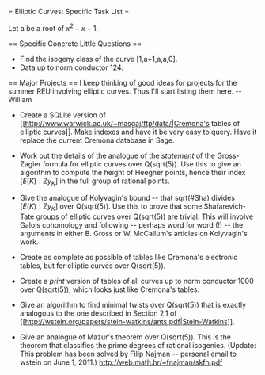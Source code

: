 = Elliptic Curves: Specific Task List =

Let a be a root of $x^2-x-1$.

== Specific Concrete Little Questions ==

  * Find the isogeny class of the curve [1,a+1,a,a,0].
  * Data up to norm conductor 124.

== Major Projects ==
I keep thinking of good ideas for projects for the summer REU involving elliptic curves.  Thus I'll start listing them here.  -- William

  * Create a SQLite version of [[http://www.warwick.ac.uk/~masgaj/ftp/data/|Cremona's tables of elliptic curves]].  Make indexes and have it be very easy to query.  Have it replace the current Cremona database in Sage.

  * Work out the details of the analogue of the *statement* of the Gross-Zagier formula for elliptic curves over Q(sqrt(5)).  Use this to give an algorithm to compute the height of Heegner points, hence their index $[E(K): Z y_K]$ in the full group of rational points.

  * Give the analogue of Kolyvagin's bound -- that sqrt(#Sha) divides $[E(K): Z y_K]$ over Q(sqrt(5)).  Use this to prove that some Shafarevich-Tate groups of elliptic curves over Q(sqrt(5)) are trivial.  This will involve Galois cohomology and following -- perhaps word for word (!) -- the arguments in either B. Gross or W. McCallum's articles on Kolyvagin's work.  

  * Create as complete as possible of tables like Cremona's electronic tables, but for elliptic curves over Q(sqrt(5)).  

  * Create a *print* version of tables of all curves up to norm conductor 1000 over Q(sqrt(5)), which looks just like Cremona's tables. 

  * Give an algorithm to find minimal twists over Q(sqrt(5)) that is exactly analogous to the one described in Section 2.1 of [[http://wstein.org/papers/stein-watkins/ants.pdf|Stein-Watkins]].

  * Give an analogue of Mazur's theorem over Q(sqrt(5)). This is the theorem that classifies the prime degrees of rational isogenies. (Update: This problem has been solved by Filip Najman -- personal email to wstein on June 1, 2011.)  http://web.math.hr/~fnajman/skfn.pdf
